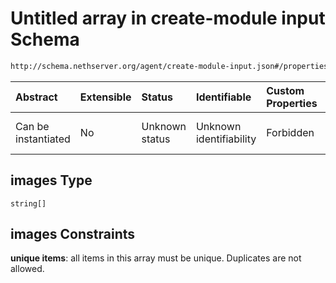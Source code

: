 # Untitled array in create-module input Schema

```txt
http://schema.nethserver.org/agent/create-module-input.json#/properties/images
```



| Abstract            | Extensible | Status         | Identifiable            | Custom Properties | Additional Properties | Access Restrictions | Defined In                                                                         |
| :------------------ | :--------- | :------------- | :---------------------- | :---------------- | :-------------------- | :------------------ | :--------------------------------------------------------------------------------- |
| Can be instantiated | No         | Unknown status | Unknown identifiability | Forbidden         | Allowed               | none                | [create-module-input.json*](agent/create-module-input.json "open original schema") |

## images Type

`string[]`

## images Constraints

**unique items**: all items in this array must be unique. Duplicates are not allowed.
